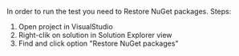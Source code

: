 In order to run the test you need to Restore NuGet packages.
Steps: 
1. Open project in VisualStudio 
2. Right-clik on solution in Solution Explorer view
3. Find and click option "Restore NuGet packages"